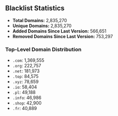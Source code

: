 ## Blacklist Statistics

- **Total Domains:** 2,835,270
- **Unique Domains:** 2,835,270
- **Added Domains Since Last Version:** 566,651
- **Removed Domains Since Last Version:** 753,297

### Top-Level Domain Distribution

-  `.com`: 1,369,555
-  `.org`: 222,757
-  `.net`: 181,973
-  `.top`: 84,575
-  `.xyz`: 78,659
-  `.io`: 58,404
-  `.pl`: 49,188
-  `.info`: 46,986
-  `.shop`: 42,900
-  `.fr`: 40,889

